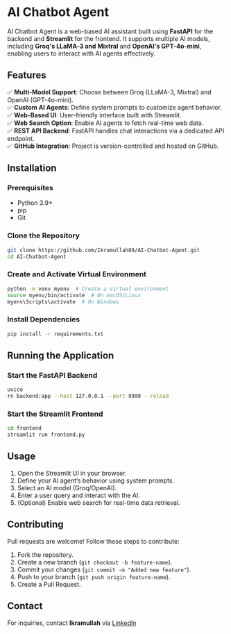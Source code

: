 # AI Chatbot Agent

AI Chatbot Agent is a web-based AI assistant built using **FastAPI** for the backend and **Streamlit** for the frontend. It supports multiple AI models, including **Groq's LLaMA-3 and Mixtral** and **OpenAI's GPT-4o-mini**, enabling users to interact with AI agents effectively.

## Features

✅ **Multi-Model Support**: Choose between Groq (LLaMA-3, Mixtral) and OpenAI (GPT-4o-mini).  
✅ **Custom AI Agents**: Define system prompts to customize agent behavior.  
✅ **Web-Based UI**: User-friendly interface built with Streamlit.  
✅ **Web Search Option**: Enable AI agents to fetch real-time web data.  
✅ **REST API Backend**: FastAPI handles chat interactions via a dedicated API endpoint.  
✅ **GitHub Integration**: Project is version-controlled and hosted on GitHub.  

## Installation

### Prerequisites
- Python 3.9+
- pip
- Git

### Clone the Repository
```bash
git clone https://github.com/Ikramullah89/AI-Chatbot-Agent.git
cd AI-Chatbot-Agent
```

### Create and Activate Virtual Environment
```bash
python -m venv myenv  # Create a virtual environment
source myenv/bin/activate  # On macOS/Linux
myenv\Scripts\activate  # On Windows
```

### Install Dependencies
```bash
pip install -r requirements.txt
```

## Running the Application

### Start the FastAPI Backend
```bash
uvico
rn backend:app --host 127.0.0.1 --port 9999 --reload
```

### Start the Streamlit Frontend
```bash
cd frontend
streamlit run frontend.py
```

## Usage
1. Open the Streamlit UI in your browser.
2. Define your AI agent’s behavior using system prompts.
3. Select an AI model (Groq/OpenAI).
4. Enter a user query and interact with the AI.
5. (Optional) Enable web search for real-time data retrieval.

## Contributing
Pull requests are welcome! Follow these steps to contribute:
1. Fork the repository.
2. Create a new branch (`git checkout -b feature-name`).
3. Commit your changes (`git commit -m "Added new feature"`).
4. Push to your branch (`git push origin feature-name`).
5. Create a Pull Request.



## Contact
For inquiries, contact **Ikramullah** via [LinkedIn]([https://www.linkedin.com/in/your-profile](https://www.linkedin.com/in/ikramullah-4736b5178/)) 
